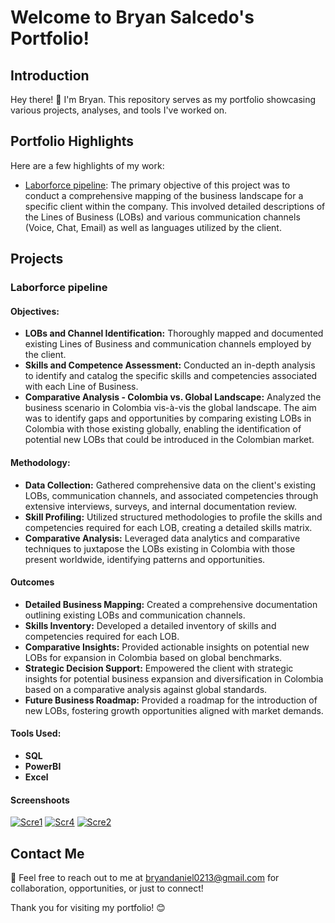 # Welcome to Bryan Salcedo's Portfolio!

## Introduction
Hey there! 👋 I'm Bryan. This repository serves as my portfolio showcasing various projects, analyses, and tools I've worked on.

## Portfolio Highlights
Here are a few highlights of my work:
- [Laborforce pipeline](https://bit.ly/3Rk3vkI): The primary objective of this project was to conduct a comprehensive mapping of the business landscape for a specific client within the company. This involved detailed descriptions of the Lines of Business (LOBs) and various communication channels (Voice, Chat, Email) as well as languages utilized by the client.
## Projects
### Laborforce pipeline
#### **Objectives:** 
- **LOBs and Channel Identification:** Thoroughly mapped and documented existing Lines of Business and communication channels employed by the client.
- **Skills and Competence Assessment:** Conducted an in-depth analysis to identify and catalog the specific skills and competencies associated with each Line of Business.
- **Comparative Analysis - Colombia vs. Global Landscape:** Analyzed the business scenario in Colombia vis-à-vis the global landscape. The aim was to identify gaps and opportunities by comparing existing LOBs in Colombia with those existing globally, enabling the identification of potential new LOBs that could be introduced in the Colombian market.
#### **Methodology:**
- **Data Collection:** Gathered comprehensive data on the client's existing LOBs, communication channels, and associated competencies through extensive interviews, surveys, and internal documentation review.
- **Skill Profiling:** Utilized structured methodologies to profile the skills and competencies required for each LOB, creating a detailed skills matrix.
- **Comparative Analysis:** Leveraged data analytics and comparative techniques to juxtapose the LOBs existing in Colombia with those present worldwide, identifying patterns and opportunities.
#### **Outcomes**
- **Detailed Business Mapping:** Created a comprehensive documentation outlining existing LOBs and communication channels.
- **Skills Inventory:** Developed a detailed inventory of skills and competencies required for each LOB.
- **Comparative Insights:** Provided actionable insights on potential new LOBs for expansion in Colombia based on global benchmarks.
- **Strategic Decision Support:** Empowered the client with strategic insights for potential business expansion and diversification in Colombia based on a comparative analysis against global standards.
- **Future Business Roadmap:** Provided a roadmap for the introduction of new LOBs, fostering growth opportunities aligned with market demands.
#### **Tools Used:** 
- **SQL**
- **PowerBI**
- **Excel**
#### **Screenshoots**
<a href="https://ibb.co/LPxX0jS"><img src="https://i.ibb.co/hMBJgQs/Scre1.png" alt="Scre1" border="0"></a>
<a href="https://ibb.co/ZVkBHBp"><img src="https://i.ibb.co/xDR1m1t/Scr4.png" alt="Scr4" border="0"></a>
<a href="https://ibb.co/y04qF5S"><img src="https://i.ibb.co/dBmD46g/Scre2.png" alt="Scre2" border="0"></a>

## Contact Me
📧 Feel free to reach out to me at [bryandaniel0213@gmail.com](mailto:your_email@example.com) for collaboration, opportunities, or just to connect!

Thank you for visiting my portfolio! 😊
